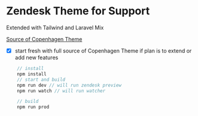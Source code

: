 # Zendesk Theme for Support
Extended with Tailwind and Laravel Mix

[Source of Copenhagen Theme](https://github.com/zendesk/copenhagen_theme/tree/master)

-[x] start fresh with full source of Copenhagen Theme if plan is to extend or add new features


```js
    // install
    npm install
    // start and build
    npm run dev // will run zendesk preview
    npm run watch // will run watcher

    // build
    npm run prod
```

